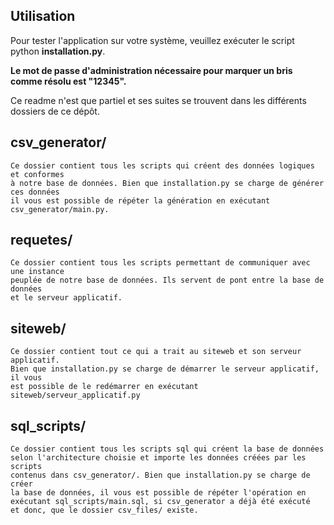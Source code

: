 Utilisation
------------
Pour tester l'application sur votre système, veuillez exécuter le script python **installation.py**.</br>

__Le mot de passe d'administration nécessaire pour marquer un bris comme résolu est "12345".__


Ce readme n'est que partiel et ses suites se trouvent dans les différents dossiers de ce dépôt.


csv_generator/
--------------
    Ce dossier contient tous les scripts qui créent des données logiques et conformes
    à notre base de données. Bien que installation.py se charge de générer ces données
    il vous est possible de répéter la génération en exécutant csv_generator/main.py.


requetes/
---------
    Ce dossier contient tous les scripts permettant de communiquer avec une instance
    peuplée de notre base de données. Ils servent de pont entre la base de données
    et le serveur applicatif. 


siteweb/
--------
    Ce dossier contient tout ce qui a trait au siteweb et son serveur applicatif.
    Bien que installation.py se charge de démarrer le serveur applicatif, il vous
    est possible de le redémarrer en exécutant siteweb/serveur_applicatif.py

sql_scripts/
------------
    Ce dossier contient tous les scripts sql qui créent la base de données
    selon l'architecture choisie et importe les données créées par les scripts
    contenus dans csv_generator/. Bien que installation.py se charge de créer
    la base de données, il vous est possible de répéter l'opération en
    exécutant sql_scripts/main.sql, si csv_generator a déjà été exécuté
    et donc, que le dossier csv_files/ existe. 
